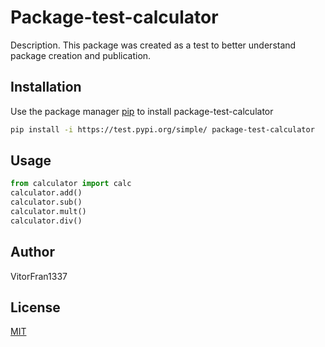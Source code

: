 # Package-test-calculator

Description. 
This package was created as a test to better understand package creation and publication.

## Installation

Use the package manager [pip](https://pip.pypa.io/en/stable/) to install package-test-calculator

```bash
pip install -i https://test.pypi.org/simple/ package-test-calculator
```

## Usage

```python
from calculator import calc
calculator.add()
calculator.sub()
calculator.mult()
calculator.div()
```

## Author
VitorFran1337

## License
[MIT](https://choosealicense.com/licenses/mit/)
